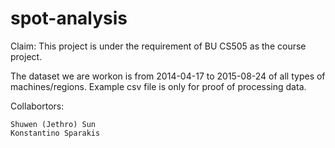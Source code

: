 # spot-analysis

Claim: This project is under the requirement of BU CS505 as the course project.

The dataset we are workon is from 2014-04-17 to 2015-08-24 of all types of machines/regions. Example csv file is only for proof of processing data.

Collabortors:

    Shuwen (Jethro) Sun
    Konstantino Sparakis


